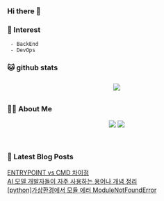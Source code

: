 
### Hi there 👋   

### 📖   Interest   
     - BackEnd
     - DevOps   

###  🐱 github stats  

<div id="main" align="center">
    <img src="https://github-readme-stats.vercel.app/api?username=qpyu66&count_private=true&show_icons=true&theme=radical"
        style="height: auto; margin-left: 20px; margin-right: 20px; padding: 10px;"/>
</div>

###  💁‍♀️ About Me  
<p align="center">
    <a href="https://bsssss.tistory.com/"><img src="https://img.shields.io/badge/Blog-FF5722?style=flat-square&logo=Blogger&logoColor=white"/></a>
    <a href="mailto:qpyu66@gmail.com"><img src="https://img.shields.io/badge/Gmail-d14836?style=flat-square&logo=Gmail&logoColor=white&link=qpyu66@gmail.com"/></a>
</p>

<br>

### 📕 Latest Blog Posts   
<a href="https://bsssss.tistory.com/1617"> ENTRYPOINT vs CMD 차이점 </a> <br>
<a href="https://bsssss.tistory.com/1614"> AI 모델 개발자들이 자주 사용하는 용어나 개념 정리 </a> <br>
<a href="https://bsssss.tistory.com/1611"> [python]가상환경에서 모듈 에러 ModuleNotFoundError </a> <br>
